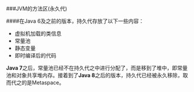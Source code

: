 ###JVM的方法区(永久代)
	
####在Java 6及之前的版本，持久代存放了以下一些内容：
	

- 虚拟机加载的类信息
- 常量池
- 静态变量
- 即时编译后的代码	
	
**Java 7**之后，常量池已经不在持久代之中进行分配了，而是移到了堆中，即常量池和对象共享堆内存。接着到了**Java 8**之后的版本，持久代已经被永久移除，取而代之的是Metaspace。